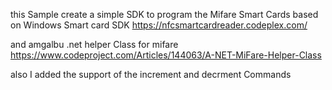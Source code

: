 this Sample create a simple SDK to program the Mifare Smart Cards based on Windows Smart card SDK https://nfcsmartcardreader.codeplex.com/

and amgalbu .net helper Class for mifare https://www.codeproject.com/Articles/144063/A-NET-MiFare-Helper-Class

also I added the support of the increment and decrment Commands 


